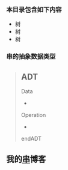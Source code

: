 
### 本目录包含如下内容  

- 树
- 树
- 树

### 串的抽象数据类型  

> ADT  
> - 
>
> Data  
>
> - 
>
> Operation  
>
> - 
> 
> endADT  

## 我的[串](https://sxhpai.github.io/2022/03/26/DS/DS1/)博客

